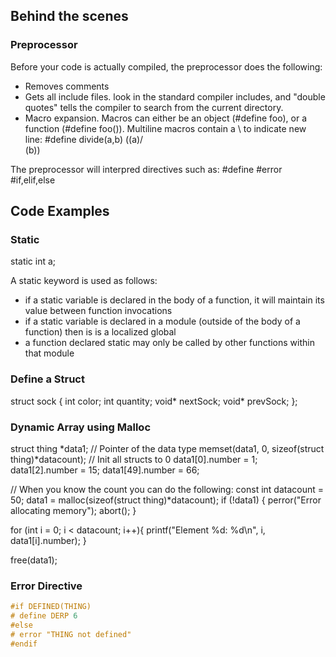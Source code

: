 ## Behind the scenes

### Preprocessor

Before your code is actually compiled, the preprocessor does the following:
* Removes comments
* Gets all include files. <Angle brackets> look in the standard compiler includes, and "double quotes" tells the compiler to search from the current directory.
* Macro expansion. Macros can either be an object (#define foo), or a function (#define foo()). Multiline macros contain a \ to indicate new line:
       #define divide(a,b) ((a)/  \
                              (b))

The preprocessor will interpred directives such as:
#define
#error
#if,elif,else

## Code Examples

### Static
static int a;  

A static keyword is used as follows:
* if a static variable is declared in the body of a function, it will maintain its value between function invocations
* if a static variable is declared in a module (outside of the body of a function) then is is a localized global
* a function declared static may only be called by other functions within that module

### Define a Struct

struct sock {
    int color;
    int quantity;
    void* nextSock;
    void* prevSock;
};

### Dynamic Array using Malloc

struct thing *data1; // Pointer of the data type 
 memset(data1, 0, sizeof(struct thing)*datacount);  // Init all structs to 0
  data1[0].number = 1;
  data1[2].number = 15;
  data1[49].number = 66;

// When you know the count you can do the following:
  const int datacount = 50; 
  data1 = malloc(sizeof(struct thing)*datacount);
  if (!data1) {
    perror("Error allocating memory");
    abort();
  }
  
  for (int i = 0; i < datacount; i++){
    printf("Element %d: %d\n", i, data1[i].number);
  }

free(data1);


### Error Directive

```C
#if DEFINED(THING)
# define DERP 6
#else
# error "THING not defined"
#endif
```
